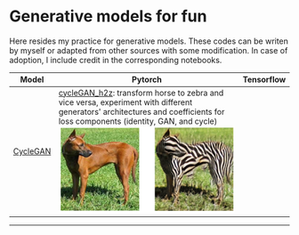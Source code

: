 # Generative models for fun

Here resides my practice for generative models. These codes can be writen by myself or adapted from other sources with some modification. In case of adoption, I include credit in the corresponding notebooks.

| Model                                        | Pytorch | Tensorflow|
| -------------------------------------------- | ------------------------------------------------------------------------------------------------------------------------------------------------------------------------------------------------------------------------------------------- |-|
| [CycleGAN](https://arxiv.org/abs/1703.10593) | [cycleGAN_h2z](pytorch/cycleGAN_h2z.ipynb): transform horse to zebra and vice versa, experiment with different generators' architectures and coefficients for loss components (identity, GAN, and cycle) ![dog2dogbra](images/h2z.png) ||
---